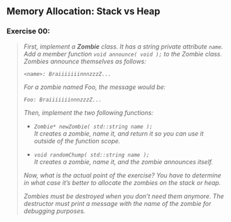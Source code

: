 ## Memory Allocation: Stack vs Heap
### Exercise 00:

> <i>First, implement a <b>Zombie</b> class. It has a string private attribute `name`.<br>
Add a member function `void announce( void );` to the Zombie class. Zombies
announce themselves as follows:
>
> ```
> <name>: BraiiiiiiinnnzzzZ...
> ```
> 
> For a zombie named Foo, the message
would be:
>
> ```
> Foo: BraiiiiiiinnnzzzZ...
> ```
>
> Then, implement the two following functions:
> * `Zombie* newZombie( std::string name );`<br>
>   It creates a zombie, name it, and return it so you can use it outside of the function
scope.
>
> * `void randomChump( std::string name );`<br>
It creates a zombie, name it, and the zombie announces itself.
>
> Now, what is the actual point of the exercise? You have to determine in what case
it’s better to allocate the zombies on the stack or heap.
>
> Zombies must be destroyed when you don’t need them anymore. The destructor must
print a message with the name of the zombie for debugging purposes.</i>
